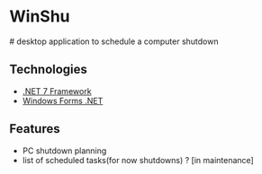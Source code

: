 # WinShu
 ﻿# desktop application to schedule a computer shutdown

## Technologies

* [.NET 7 Framework](https://learn.microsoft.com/dotnet/core/whats-new/dotnet-7)
* [Windows Forms .NET](https://learn.microsoft.com/pl-pl/dotnet/desktop/winforms/?view=netdesktop-7.0)

## Features
* PC shutdown planning 
* list of scheduled tasks(for now shutdowns)  ? [in maintenance]
